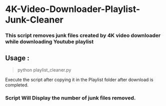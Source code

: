 # 4K-Video-Downloader-Playlist-Junk-Cleaner
### This script removes junk files created by 4K video downloader while downloading Youtube playlist

## Usage :
> python playlist_cleaner.py

Execute the script after copying it in the Playlist folder after download is completed.

### Script Will Display the number of junk files removed.
